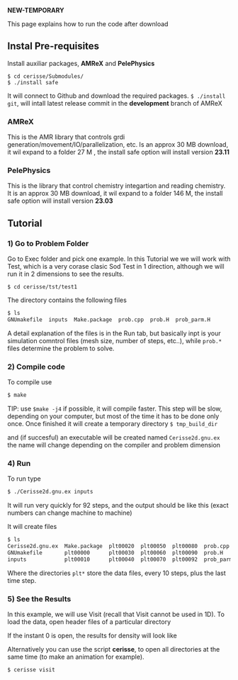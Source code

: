 
**NEW-TEMPORARY**

This page explains how to run the code after download

## Instal Pre-requisites

Install auxiliar packages, **AMReX** and **PelePhysics**

```
$ cd cerisse/Submodules/
$ ./install safe
```
It will connect to Github and download the required packages.
`$ ./install git`, will intall latest release commit in the **development** branch
of AMReX

### AMReX

This is the AMR library that controls grdi generation/movement/IO/parallelization, etc.
Is an approx 30 MB download, it wil expand to a folder 27 M , the install safe
option will install version **23.11**


### PelePhysics

This is the library that control chemistry integartion and reading chemistry.
It is an approx 30 MB download, it wil expand to a folder 146 M, the install safe
option will install version **23.03**


## Tutorial

### 1) Go to Problem Folder

Go to Exec folder and pick one example. In this Tutorial  we we will work with
Test, which is a very corase clasic Sod Test in 1 direction, although we will run it in 2 dimensions
to see the results.


```
$ cd cerisse/tst/test1
```

The directory contains the following files

```bash
$ ls
GNUmakefile  inputs  Make.package  prob.cpp  prob.H  prob_parm.H
```

A detail explanation of the files is in the Run tab, but basically inpt is your simulation comntrol files
(mesh size, number of steps, etc..), while `prob.*` files determine the problem to solve.


### 2) Compile code

To compile use

```bash
$ make
```

TIP: use `$make -j4` if possible, it will compile faster. This step will be slow, depending on your computer, but most of the time it has to be done only once.
Once finished it will create a temporary directory 
`$ tmp_build_dir` 

and (if succesful) an executable will be created named
`Cerisse2d.gnu.ex`
the name will change depending on the compiler and problem dimension

### 4) Run

To run type

```bash
$ ./Cerisse2d.gnu.ex inputs
```
It will run very quickly for 92 steps, and the output should be like this (exact numbers can change machine to machine)


It will create files

```bash
$ ls
Cerisse2d.gnu.ex  Make.package  plt00020  plt00050  plt00080  prob.cpp     tmp_build_dir
GNUmakefile       plt00000      plt00030  plt00060  plt00090  prob.H
inputs            plt00010      plt00040  plt00070  plt00092  prob_parm.H
```
Where the directories `plt*` store the data files, every 10 steps, plus the last time step. 

### 5) See the Results

In this example, we will use Visit (recall that Visit cannot be used in 1D).
To load the data, open header files of a particular directory


If the instant 0 is open, the results for density will look like 


Alternatively you can use the script **cerisse**, to open all directories at the same time (to make an animation for example). 

``` bash
$ cerisse visit
```

